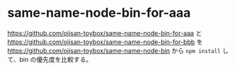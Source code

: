 # same-name-node-bin-for-aaa

https://github.com/ojisan-toybox/same-name-node-bin-for-aaa と https://github.com/ojisan-toybox/same-name-node-bin-for-bbb を https://github.com/ojisan-toybox/same-name-node-bin から `npm install` して、bin の優先度を比較する。
